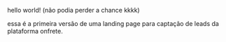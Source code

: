 hello world! (não podia perder a chance kkkk)

essa é a primeira versão de uma landing page para captação de leads da plataforma onfrete.
